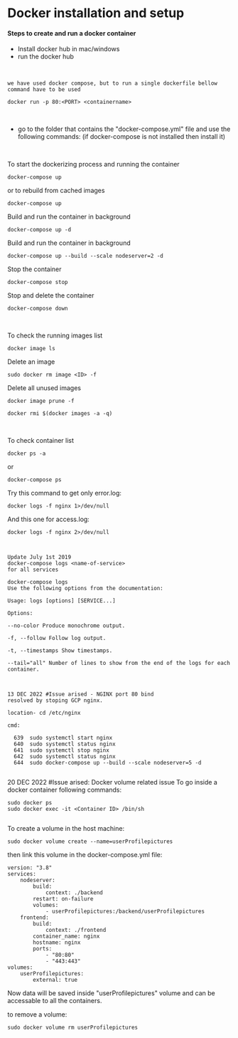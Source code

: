 # Docker installation and setup

#### Steps to create and run a docker container

- Install docker hub in mac/windows
- run the docker hub

</br>

```
we have used docker compose, but to run a single dockerfile bellow command have to be used

docker run -p 80:<PORT> <containername>
```
</br>


- go to the folder that contains the "docker-compose.yml" file and use the following commands:
(if docker-compose is not installed then install it)

</br>


To start the dockerizing process and running the container
```
docker-compose up
```
or to rebuild from cached images
```
docker-compose up
```
Build and run the container in background
```
docker-compose up -d
```
Build and run the container in background
```
docker-compose up --build --scale nodeserver=2 -d
```
Stop the container
```
docker-compose stop
```
Stop and delete the container
```
docker-compose down
```

</br>

To check the running images list 
```
docker image ls
```
Delete an image
```
sudo docker rm image <ID> -f
```
Delete all unused images
```
docker image prune -f
``` 
```
docker rmi $(docker images -a -q)
```

</br>

To check container list
```
docker ps -a 
``` 
or 
```
docker-compose ps
```

Try this command to get only error.log:
```
docker logs -f nginx 1>/dev/null
```
And this one for access.log:
```
docker logs -f nginx 2>/dev/null
```


```


Update July 1st 2019
docker-compose logs <name-of-service>
for all services

docker-compose logs
Use the following options from the documentation:

Usage: logs [options] [SERVICE...]

Options:

--no-color Produce monochrome output.

-f, --follow Follow log output.

-t, --timestamps Show timestamps.

--tail="all" Number of lines to show from the end of the logs for each container.



13 DEC 2022 #Issue arised - NGINX port 80 bind
resolved by stoping GCP nginx. 

location- cd /etc/nginx

cmd: 

  639  sudo systemctl start nginx
  640  sudo systemctl status nginx
  641  sudo systemctl stop nginx
  642  sudo systemctl status nginx
  644  sudo docker-compose up --build --scale nodeserver=5 -d


```




20 DEC 2022 #Issue arised: Docker volume related issue
To go inside a docker container following commands:

```
sudo docker ps
sudo docker exec -it <Container ID> /bin/sh


```

To create a volume in the host machine:

```
sudo docker volume create --name=userProfilepictures
```

then link this volume in the docker-compose.yml file:

```
version: "3.8"
services:
    nodeserver:
        build:
            context: ./backend
        restart: on-failure
        volumes:
            - userProfilepictures:/backend/userProfilepictures
    frontend:
        build:
            context: ./frontend
        container_name: nginx
        hostname: nginx
        ports:
            - "80:80"
            - "443:443"
volumes:
    userProfilepictures:
        external: true
```

Now data will be saved inside "userProfilepictures" volume and can be accessable to all the containers. 

to remove a volume:

```
sudo docker volume rm userProfilepictures
```


